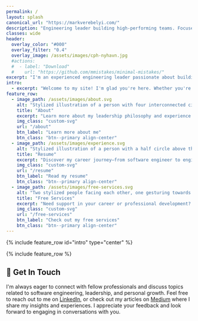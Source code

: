 ```yaml
---
permalink: /
layout: splash
canonical_url: "https://markverebelyi.com/"
description: "Engineering leader building high-performing teams. Focused on mentorship, communication, and sustainable solutions. Passionate about helping people grow."
classes: wide
header:
  overlay_color: "#000"
  overlay_filter: "0.4"
  overlay_image: /assets/images/cph-nyhavn.jpg
  #actions:
  #  - label: "Download"
  #    url: "https://github.com/mmistakes/minimal-mistakes/"
excerpt: "I'm an experienced engineering leader passionate about building high-performing, collaborative teams. I combine technical expertise with a focus on mentorship, clear communication, and sustainable solutions. I'm driven by a desire to help people grow and succeed, and I believe in creating an environment where everyone feels valued and empowered."
intro: 
  - excerpt: "Welcome to my site! I'm glad you're here. Whether you're curious to learn more about me or want to get in touch, you've come to the right place."
feature_row:
  - image_path: /assets/images/about.svg
    alt: "Stylized illustration of a person with four interconnected circles above their head, representing different life aspects."
    title: "About"
    excerpt: "Learn more about my leadership philosophy and experience in building high-performing engineering teams. Discover how I prioritize mentorship, career development, and a people-centric approach."
    img_class: "custom-svg"
    url: "/about"
    btn_label: "Learn more about me"
    btn_class: "btn--primary align-center"
  - image_path: /assets/images/experience.svg
    alt: "Stylized illustration of a person with a half circle above their head and three stars below, representing qualifications or achievements."
    title: "Resume"
    excerpt: "Discover my career journey—from software engineer to engineering leader—mentoring high-performing teams to deliver impactful results. My resume details my expertise in technical strategy, performance management, and team development."
    img_class: "custom-svg"
    url: "/resume"
    btn_label: "Read my resume"
    btn_class: "btn--primary align-center"
  - image_path: /assets/images/free-services.svg
    alt: "Two stylized people facing each other, one gesturing towards a board while speaking, indicated by a speech bubble."
    title: "Free Services"
    excerpt: "Need support in your career or professional development? I believe everyone deserves a helping hand. Explore the free services I offer to guide and assist you in reaching your goals."
    img_class: "custom-svg"
    url: "/free-services"
    btn_label: "Check out my free services"
    btn_class: "btn--primary align-center"    
---
```

{% include feature_row id="intro" type="center" %}

{% include feature_row %}

## 👋 Get In Touch
I'm always eager to connect with fellow professionals and discuss topics related to software engineering, leadership, and personal growth. Feel free to reach out to me on [LinkedIn](https://www.linkedin.com/in/markverebelyi/), or check out my articles on [Medium](https://medium.com/@mark.verebelyi) where I share my insights and experiences. I appreciate your feedback and look forward to engaging in conversations with you.